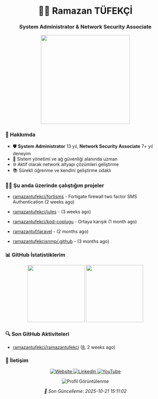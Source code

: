 <h1 align="center">👨‍💻 Ramazan TÜFEKÇİ</h1>
<h3 align="center">System Administrator & Network Security Associate</h3>

<p align="center">
  <img src="https://media.giphy.com/media/v1.Y2lkPTc5MGI3NjExcDJ1OWMwNmR2MWh1OXFlZnUyNWxieDdzNWNxbW5uMWt0OG1jbDN3dCZlcD12MV9pbnRlcm5hbF9naWZfYnlfaWQmY3Q9Zw/qgQUggAC3Pfv687qPC/giphy.gif" width="280">
</p>

### 🚀 Hakkımda

- 🛡️ **System Administrator** 13 yıl, **Network Security Associate** 7+ yıl deneyim
- 💼 Sistem yönetimi ve ağ güvenliği alanında uzman
- 🌐 Aktif olarak network altyapı çözümleri geliştirme
- 📚 Sürekli öğrenme ve kendini geliştirme odaklı

### 👨‍💻 Şu anda üzerinde çalıştığım projeler


- [ramazantufekci/fortisms](https://github.com/ramazantufekci/fortisms) - Fortigate firewall two factor SMS Authentication (2 weeks ago)

- [ramazantufekci/jules](https://github.com/ramazantufekci/jules) -  (3 weeks ago)

- [ramazantufekci/kod-coplugu](https://github.com/ramazantufekci/kod-coplugu) - Ortaya karışık (1 month ago)

- [ramazantuf/laravel](https://github.com/ramazantuf/laravel) -  (2 months ago)

- [ramazantufekcisnmp/.github](https://github.com/ramazantufekcisnmp/.github) -  (3 months ago)



### 📊 GitHub İstatistiklerim

<p align="center">
  <img height="180em" src="https://github-readme-stats.vercel.app/api?username=ramazantufekci&show_icons=true&theme=radical&include_all_commits=true&count_private=true&locale=tr"/>
  <img height="180em" src="https://github-readme-stats.vercel.app/api/top-langs/?username=ramazantufekci&layout=compact&langs_count=7&theme=radical&locale=tr"/>
</p>

### 🔍 Son GitHub Aktiviteleri


- [ramazantufekci/ramazantufekci](https://github.com/ramazantufekci/ramazantufekci) ([8](https://github.com/ramazantufekci/ramazantufekci/releases/tag/8), 2 weeks ago)



### 🤝 İletişim

<p align="center">
  <a href="https://www.ramazantufekci.com" target="_blank">
    <img src="https://img.shields.io/badge/Website-ramazantufekci.com-blue?style=for-the-badge&logo=google-chrome" alt="Website"/>
  </a>
  <a href="https://www.linkedin.com/in/ramazan-tufekci" target="_blank">
    <img src="https://img.shields.io/badge/LinkedIn-ramazan--tufekci-blue?style=for-the-badge&logo=linkedin" alt="LinkedIn"/>
  </a>
  <a href="https://www.youtube.com/@ramazan-tufekci" target="_blank">
    <img src="https://img.shields.io/badge/YouTube-ramazan--tufekci-red?style=for-the-badge&logo=youtube" alt="YouTube"/>
  </a>
</p>

<p align="center">
  <img src="https://komarev.com/ghpvc/?username=ramazantufekci&label=Profile%20views&color=0e75b6&style=flat" alt="Profil Görüntülenme"/>
</p>

<div align="center">
  <i>🌟 Son Güncelleme: 2025-10-21  15:11:02</i>
</div>
